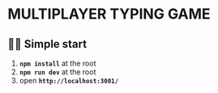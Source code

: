 # MULTIPLAYER TYPING GAME

## 🏃‍♂️ Simple start

1. **`npm install`** at the root
2. **`npm run dev`** at the root
3. open **`http://localhost:3001/`**
